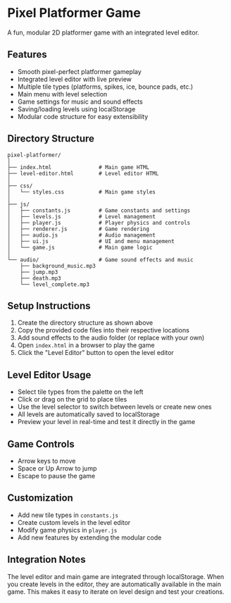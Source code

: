 # Pixel Platformer Game

A fun, modular 2D platformer game with an integrated level editor.

## Features

- Smooth pixel-perfect platformer gameplay
- Integrated level editor with live preview
- Multiple tile types (platforms, spikes, ice, bounce pads, etc.)
- Main menu with level selection
- Game settings for music and sound effects
- Saving/loading levels using localStorage
- Modular code structure for easy extensibility

## Directory Structure

```
pixel-platformer/
│
├── index.html               # Main game HTML
├── level-editor.html        # Level editor HTML
│
├── css/
│   └── styles.css           # Main game styles
│
├── js/
│   ├── constants.js         # Game constants and settings
│   ├── levels.js            # Level management
│   ├── player.js            # Player physics and controls
│   ├── renderer.js          # Game rendering
│   ├── audio.js             # Audio management
│   ├── ui.js                # UI and menu management
│   └── game.js              # Main game logic
│
└── audio/                   # Game sound effects and music
    ├── background_music.mp3
    ├── jump.mp3
    ├── death.mp3
    └── level_complete.mp3
```

## Setup Instructions

1. Create the directory structure as shown above
2. Copy the provided code files into their respective locations
3. Add sound effects to the audio folder (or replace with your own)
4. Open `index.html` in a browser to play the game
5. Click the "Level Editor" button to open the level editor

## Level Editor Usage

- Select tile types from the palette on the left
- Click or drag on the grid to place tiles
- Use the level selector to switch between levels or create new ones
- All levels are automatically saved to localStorage
- Preview your level in real-time and test it directly in the game

## Game Controls

- Arrow keys to move
- Space or Up Arrow to jump
- Escape to pause the game

## Customization

- Add new tile types in `constants.js`
- Create custom levels in the level editor
- Modify game physics in `player.js`
- Add new features by extending the modular code

## Integration Notes

The level editor and main game are integrated through localStorage. When you create levels in the editor, they are automatically available in the main game. This makes it easy to iterate on level design and test your creations.